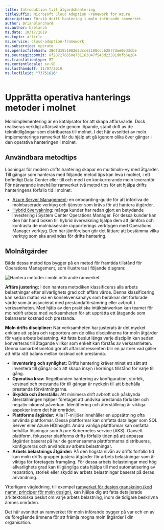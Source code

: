 ```yaml
---
title: Introduktion till åtgärdshantering
titleSuffix: Microsoft Cloud Adoption Framework for Azure
description: Förstå drift hantering i moln införande ramverket.
author: BrianBlanchard
ms.author: brblanch
ms.date: 10/17/2019
ms.topic: article
ms.service: cloud-adoption-framework
ms.subservice: operate
ms.openlocfilehash: 38dfd1951982e23cce2108ccc62877dae06d3cbe
ms.sourcegitcommit: 6f287276650e731163047f543d23581d8fb6e204
ms.translationtype: MT
ms.contentlocale: sv-SE
ms.lasthandoff: 11/07/2019
ms.locfileid: "73751616"
---
```

# <a name="establish-operational-management-practices-in-the-cloud"></a>Upprätta operativa hanterings metoder i molnet

Molnimplementering är en katalysator för att skapa affärsvärde. Dock realiseras verkligt affärsvärde genom löpande, stabil drift av de tekniktillgångar som distribueras till molnet. I det här avsnittet av moln implementerings ramverket får du hjälp att gå igenom olika över gångar i den operativa hanteringen i molnet.

## <a name="actionable-best-practices"></a>Användbara metodtips

Lösningar för modern drifts hantering skapar en multimoln-vy med åtgärder. Till gångar som hanteras med följande metod tips kan leva i molnet, i ett befintligt Data Center eller till och med i en konkurrerande moln leverantör. För närvarande innehåller ramverket två metod tips för att hjälpa drifts hanteringens förfallo tid i molnet:

- [Azure Server Management](./azure-server-management/index.md): en onboarding-guide för att införliva de molnbaserade verktyg och tjänster som krävs för att hantera åtgärder.
- [Hybrid övervakning](./monitor/index.md): många kunder har redan gjort en betydande investering i System Center Operations Manager. För dessa kunder kan den här hand boken till hybrid övervakning hjälpa dem att jämföra och kontrasta de molnbaserade rapporterings verktygen med Operations Manager verktyg. Den här jämförelsen gör det lättare att bestämma vilka verktyg som ska användas för drifts hantering.

## <a name="cloud-operations"></a>Molnåtgärder

Båda dessa metod tips bygger på en metod för framtida tillstånd för Operations Management, som illustreras i följande diagram:

![Hantera metoder i moln införande ramverket](../_images/manage/caf-manage.png)

**Affärs justering:** I den hantera metodiken klassificeras alla arbets belastningar efter allvarlighets grad och affärs värde. Denna klassificering kan sedan mätas via en konsekvensanalys som beräknar det förlorade värde som är associerat med prestandaförsämring eller avbrott i verksamheten. Med hjälp av den praktiska intäktsinverkan kan teamet för molndrift arbeta med verksamheten för att upprätta ett åtagande som balanserar kostnad och prestanda.

**Moln drifts discipliner:** När verksamheten har justerats är det mycket enklare att spåra och rapportera om de olika disciplinerna för moln åtgärder för varje arbets belastning. Att fatta beslut längs varje disciplin kan sedan konverteras till åtagande villkor som enkelt kan förstås av verksamheten. Denna samarbetsmetod gör att affärsintressenten blir en partner vad gäller att hitta rätt balans mellan kostnad och prestanda.

- **Inventering och synlighet:** Drifts hantering kräver minst ett sätt att inventera till gångar och att skapa insyn i körnings tillstånd för varje till gång.
- **Operativa krav:** Regelbunden hantering av konfiguration, storlek, kostnad och prestanda för till gångar är nyckeln till att bibehålla prestanda förväntningarna.
- **Skydda och återställa:** Att minimera drift avbrott och påskynda återställningen hjälper företaget att undvika prestanda förluster och negativ inkomst påverkan. Identifiering och återställning är viktiga aspekter inom det här området.
- **Plattforms åtgärder:** Alla IT-miljöer innehåller en uppsättning ofta använda plattformar. Dessa plattformar kan omfatta data lager som SQL Server eller Azure HDInsight. Andra vanliga plattformar kan omfatta behållar lösningar som Azure Kubernetes service (AKS). Oavsett plattform, fokuserar plattforms drifts förfallo tiden på att anpassa åtgärder baserat på hur de gemensamma plattformarna distribueras, konfigureras och används av arbets belastningar.
- **Arbets belastnings åtgärder:** På den högsta nivån av drifts förfallo tid kan moln drifts grupper justera åtgärder för arbets belastningar som är viktiga för företagets framgång. För dessa arbets belastningar med hög allvarlighets grad kan tillgängliga data hjälpa till med automatisering av reparation, storlek eller skydd av arbets belastningar baserat på deras användning.

Ytterligare vägledning, till exempel [ramverket för design granskning (kod namn: principer för moln design)](https://docs.microsoft.com/azure/architecture/framework/resiliency/overview), kan hjälpa dig att fatta detaljerade arkitektoniska beslut om varje arbets belastning, inom de tidigare beskrivna ämnes områden.

Det här avsnittet av ramverket för moln införande bygger på var och en av de föregående ämnena för att främja mogna moln åtgärder i din organisation.
